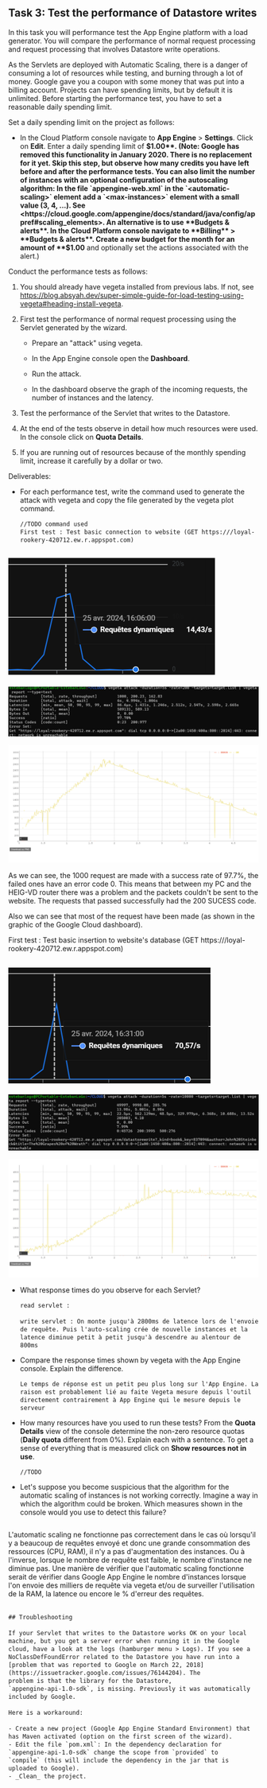 ## Task 3: Test the performance of Datastore writes

In this task you will performance test the App Engine platform with a
load generator. You will compare the performance of normal request
processing and request processing that involves Datastore write
operations.

As the Servlets are deployed with Automatic Scaling, there is a danger
of consuming a lot of resources while testing, and burning through a
lot of money. Google gave you a coupon with some money that was put
into a billing account. Projects can have spending limits, but by
default it is unlimited. Before starting the performance test, you
have to set a reasonable daily spending limit.

Set a daily spending limit on the project as follows:

- In the Cloud Platform console navigate to **App Engine** >
  **Settings**. Click on **Edit**. Enter a daily spending limit of
  **$1.00**. (Note: Google has removed this functionality in January 2020. There is no replacement for it yet. Skip this step, but observe how many credits you have left before and after the performance tests. You can also limit the number of instances with an optional configuration of the autoscaling algorithm: In the file `appengine-web.xml` in the `<automatic-scaling>` element add a `<max-instances>` element with a small value (3, 4, ...). See <https://cloud.google.com/appengine/docs/standard/java/config/appref#scaling_elements>. An alternative is to use **Budgets & alerts**. In the Cloud Platform console navigate to **Billing** > **Budgets & alerts**. Create a new budget for the month for an amount of **$1.00** and optionally set the actions associated with the alert.)

Conduct the performance tests as follows:

1. You should already have vegeta installed from previous labs. If not, see <https://blog.absyah.dev/super-simple-guide-for-load-testing-using-vegeta#heading-install-vegeta>.

2. First test the performance of normal request processing using the
   Servlet generated by the wizard.

   - Prepare an "attack" using vegeta.

   - In the App Engine console open the **Dashboard**.

   - Run the attack.

   - In the dashboard observe the graph of the incoming requests, the
     number of instances and the latency.

3. Test the performance of the Servlet that writes to the Datastore.

4. At the end of the tests observe in detail how much resources were
   used. In the console click on **Quota Details**.

5. If you are running out of resources because of the monthly spending
   limit, increase it carefully by a dollar or two.

Deliverables:

- For each performance test, write the command used to generate the attack with vegeta and copy the file generated by the vegeta plot command.

  ```
  //TODO command used
  First test : Test basic connection to website (GET https:///loyal-rookery-420712.ew.r.appspot.com)
  ```
![Basic Connection](./img/TestConnectionToWebsite.png)
---
![Vegeta Command Connection Website](./img/TestConnectionToWebsite_Vegeta.png)

![Vegeta Graph Connection Website](./img/TestConnectionToWebsite_Vegeta_Graph.png)

As we can see, the 1000 request are made with a success rate of 97.7%, the failed ones have an error code 0. This means that between my PC and the HEIG-VD router there was a problem and the packets couldn't be sent to the website. The requests that passed successfully had the 200 SUCESS code. 

Also we can see that most of the request have been made (as shown in the graphic of the Google Cloud dashboard). 

  First test : Test basic insertion to website's database (GET https:///loyal-rookery-420712.ew.r.appspot.com)
  
![Basic Database test](./img/TestInsertData.png)
---
![Vegeta Command Database test](./img/TestInsertData_Vegeta.png)

![Vegeta Command Database test](./img/TestInsertData_Vegeta_Graph.png)

- What response times do you observe for each Servlet?

  ```
  read servlet : 
  
  write servlet : On monte jusqu'à 2800ms de latence lors de l'envoie de requête. Puis l'auto-scaling crée de nouvelle instances et la latence diminue petit à petit jusqu'à descendre au alentour de 800ms
  ```

- Compare the response times shown by vegeta with the App Engine
  console. Explain the difference.

  ```
  Le temps de réponse est un petit peu plus long sur l'App Engine. La raison est probablement lié au faite Vegeta mesure depuis l'outil directement contrairement à App Engine qui le mesure depuis le serveur
  ```

- How many resources have you used to run these tests? From the
  **Quota Details** view of the console determine the non-zero resource
  quotas (**Daily quota** different from 0%). Explain each with a sentence.
  To get a sense of everything that is measured click on **Show resources not in use**.

  ```
  //TODO
  ```

- Let's suppose you become suspicious that the algorithm for the automatic scaling of
  instances is not working correctly. Imagine a way in which the algorithm could be broken. Which measures shown in the console would you use to detect this failure?

  ```
 L'automatic scaling ne fonctionne pas correctement dans le cas où lorsqu'il y a beaucoup de requêtes envoyé et donc une grande consommation des ressources (CPU, RAM), il n'y a pas d'augmentation des instances. Ou à l'inverse, lorsque le nombre de requête est faible, le nombre d'instance ne diminue pas.
 Une manière de vérifier que l'automatic scaling fonctionne serait de vérifier dans Google App Engine le nombre d'instances lorsque l'on envoie des milliers de requête via vegeta et/ou de surveiller l'utilisation de la RAM, la latence ou encore le % d'erreur des requêtes.
  ```

## Troubleshooting

If your Servlet that writes to the Datastore works OK on your local
machine, but you get a server error when running it in the Google
cloud, have a look at the logs (hamburger menu > Logs). If you see a
NoClassDefFoundError related to the Datastore you have run into a
[problem that was reported to Google on March 22, 2018](https://issuetracker.google.com/issues/76144204). The
problem is that the library for the Datastore,
`appengine-api-1.0-sdk`, is missing. Previously it was automatically
included by Google.

Here is a workaround:

- Create a new project (Google App Engine Standard Environment) that
  has Maven activated (option on the first screen of the wizard).
- Edit the file `pom.xml`: In the dependency declaration for
  `appengine-api-1.0-sdk` change the scope from `provided` to
  `compile` (this will include the dependency in the jar that is
  uploaded to Google).
- _Clean_ the project.
